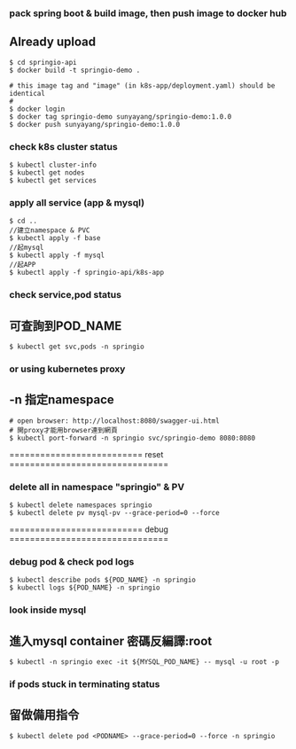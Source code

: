 ### pack spring boot & build image, then push image to docker hub  
## Already upload
```
$ cd springio-api
$ docker build -t springio-demo .

# this image tag and "image" (in k8s-app/deployment.yaml) should be identical
#
$ docker login
$ docker tag springio-demo sunyayang/springio-demo:1.0.0
$ docker push sunyayang/springio-demo:1.0.0
```

### check k8s cluster status  
```
$ kubectl cluster-info
$ kubectl get nodes
$ kubectl get services
```

### apply all service (app & mysql)  
```
$ cd ..
//建立namespace & PVC
$ kubectl apply -f base
//起mysql
$ kubectl apply -f mysql
//起APP
$ kubectl apply -f springio-api/k8s-app
```

### check service,pod status  
## 可查詢到POD_NAME
```
$ kubectl get svc,pods -n springio
```

### or using kubernetes proxy
## -n 指定namespace
```
# open browser: http://localhost:8080/swagger-ui.html
# 開proxy才能用browser連到網頁
$ kubectl port-forward -n springio svc/springio-demo 8080:8080
```

========================== reset ===============================
### delete all in namespace "springio" & PV  
```
$ kubectl delete namespaces springio
$ kubectl delete pv mysql-pv --grace-period=0 --force
```

========================== debug ===============================
### debug pod & check pod logs  
```
$ kubectl describe pods ${POD_NAME} -n springio 
$ kubectl logs ${POD_NAME} -n springio   
```

### look inside mysql  
## 進入mysql container 密碼反編譯:root
```
$ kubectl -n springio exec -it ${MYSQL_POD_NAME} -- mysql -u root -p
```

### if pods stuck in terminating status  
## 留做備用指令
```
$ kubectl delete pod <PODNAME> --grace-period=0 --force -n springio  
```
